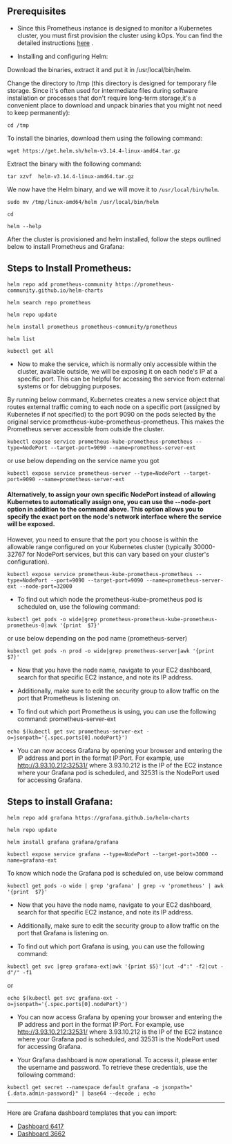 ## Prerequisites
- Since this Prometheus instance is designed to monitor a Kubernetes cluster, you must first provision the cluster using kOps. You can find the detailed instructions [here](https://github.com/techlearn-center/DevOps/blob/CICD/Kubernetes/kOps.md) . 

- Installing and configuring Helm:

Download the binaries, extract it and put it in /usr/local/bin/helm.

Change the directory to /tmp (this directory is designed for temporary file storage. Since it's often used for intermediate files during software installation or processes that don't require long-term storage,it's a convenient place to download and unpack binaries that you might not need to keep permanently):
```
cd /tmp
```
To install the binaries, download them using the following command:
```
wget https://get.helm.sh/helm-v3.14.4-linux-amd64.tar.gz
```

Extract the binary with the following command:
```
tar xzvf  helm-v3.14.4-linux-amd64.tar.gz
```

We now have the Helm binary, and we will move it to `/usr/local/bin/helm`.
```
sudo mv /tmp/linux-amd64/helm /usr/local/bin/helm
```
```
cd
```
```
helm --help
```

After the cluster is provisioned and helm installed, follow the steps outlined below to install Prometheus and Grafana:

Steps to Install Prometheus:
--------------------------------
```
helm repo add prometheus-community https://prometheus-community.github.io/helm-charts
```
```
helm search repo prometheus
```
```
helm repo update
```
```
helm install prometheus prometheus-community/prometheus
```
```
helm list
```
```
kubectl get all
```

- Now to make the service, which is normally only accessible within the cluster, available outside, we will be exposing it on each node's IP at a specific port. This can be helpful for accessing the service from external systems or for debugging purposes.

By running below command, Kubernetes creates a new service object that routes external traffic coming to each node on a specific port (assigned by Kubernetes if not specified) to the port 9090 on the pods selected by the original service prometheus-kube-prometheus-prometheus. This makes the Prometheus server accessible from outside the cluster.

```
kubectl expose service prometheus-kube-prometheus-prometheus --type=NodePort --target-port=9090 --name=prometheus-server-ext
```
or use below depending on the service name you got
```
kubectl expose service prometheus-server --type=NodePort --target-port=9090 --name=prometheus-server-ext 
```

#### Alternatively, to assign your own specific NodePort instead of allowing Kubernetes to automatically assign one, you can use the --node-port option in addition to the command above. This option allows you to specify the exact port on the node's network interface where the service will be exposed. 

However, you need to ensure that the port you choose is within the allowable range configured on your Kubernetes cluster (typically 30000-32767 for NodePort services, but this can vary based on your cluster's configuration).

```
kubectl expose service prometheus-kube-prometheus-prometheus --type=NodePort --port=9090 --target-port=9090 --name=prometheus-server-ext --node-port=32000
```

- To find out which node the prometheus-kube-prometheus pod is scheduled on, use the following command:
```
kubectl get pods -o wide|grep prometheus-prometheus-kube-prometheus-prometheus-0|awk '{print  $7}'
```
or use below depending on the pod name (prometheus-server)
```
kubectl get pods -n prod -o wide|grep prometheus-server|awk '{print  $7}'
```

- Now that you have the node name, navigate to your EC2 dashboard, search for that specific EC2 instance, and note its IP address. 

- Additionally, make sure to edit the security group to allow traffic on the port that Prometheus is listening on. 

- To find out which port Prometheus is using, you can use the following command:
prometheus-server-ext

```
echo $(kubectl get svc prometheus-server-ext -o=jsonpath='{.spec.ports[0].nodePort}')
```
- You can now access Grafana by opening your browser and entering the IP address and port in the format IP:Port. For example, use http://3.93.10.212:32531/ where 3.93.10.212 is the IP of the EC2 instance where your Grafana pod is scheduled, and 32531 is the NodePort used for accessing Grafana.



Steps to install Grafana:
--------------------------
```
helm repo add grafana https://grafana.github.io/helm-charts
```
```
helm repo update
```
```
helm install grafana grafana/grafana
```
```
kubectl expose service grafana --type=NodePort --target-port=3000 --name=grafana-ext
```

To know which node the Grafana pod is scheduled on, use below command 
```
kubectl get pods -o wide | grep 'grafana' | grep -v 'prometheus' | awk '{print  $7}'
```
- Now that you have the node name, navigate to your EC2 dashboard, search for that specific EC2 instance, and note its IP address. 

- Additionally, make sure to edit the security group to allow traffic on the port that Grafana is listening on. 

- To find out which port Grafana is using, you can use the following command:
```
kubectl get svc |grep grafana-ext|awk '{print $5}'|cut -d":" -f2|cut -d"/" -f1
```
or 
```
echo $(kubectl get svc grafana-ext -o=jsonpath='{.spec.ports[0].nodePort}')
```
- You can now access Grafana by opening your browser and entering the IP address and port in the format IP:Port. For example, use http://3.93.10.212:32531/ where 3.93.10.212 is the IP of the EC2 instance where your Grafana pod is scheduled, and 32531 is the NodePort used for accessing Grafana.

- Your Grafana dashboard is now operational. To access it, please enter the username and password. To retrieve these credentials, use the following command:

```
kubectl get secret --namespace default grafana -o jsonpath="{.data.admin-password}" | base64 --decode ; echo
```


----------------------------------------------------------

Here are Grafana dashboard templates that you can import: 
- [Dashboard 6417](https://grafana.com/grafana/dashboards/6417)
- [Dashboard 3662](https://grafana.com/grafana/dashboards/3662)
